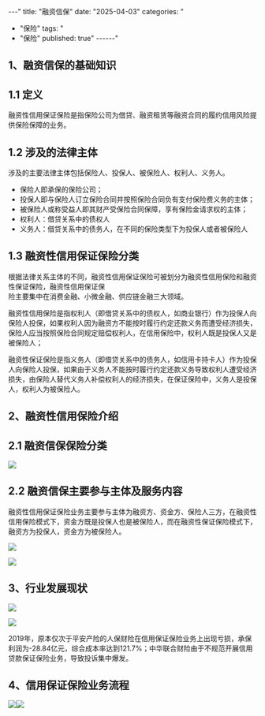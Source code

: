 
---"
title: "融资信保"
date: "2025-04-03"
categories: "
  - "保险"
tags: "
  - "保险"
published: true"
------"
## 1、融资信保的基础知识

## 1.1 定义

融资性信用保证保险是指保险公司为借贷、融资租赁等融资合同的履约信用风险提供保险保障的业务。

## 1.2 涉及的法律主体

涉及的主要法律主体包括保险人、投保人、被保险人、权利人、义务人。

- 保险人即承保的保险公司；
- 投保人即与保险人订立保险合同并按照保险合同负有支付保险费义务的主体；
- 被保险人或称受益人即其财产受保险合同保障，享有保险金请求权的主体；
- 权利人：借贷关系中的债权人
- 义务人：借贷关系中的债务人，在不同的保险类型下为投保人或者被保险人

## 1.3 融资性信用保证保险分类

根据法律关系主体的不同，融资性信用保证保险可被划分为融资性信用保险和融资性保证保险，融资性信用保证保  
险主要集中在消费金融、小微金融、供应链金融三大领域。

融资性信用保险是指权利人（即借贷关系中的债权人，如商业银行）作为投保人向保险人投保，如果权利人因为融资方不能按时履行约定还款义务而遭受经济损失，保险人应当按照保险合同规定赔偿权利人，在信用保险中，权利人既是投保人又是被保险人；

融资性保证保险是指义务人（即借贷关系中的债务人，如信用卡持卡人）作为投保人向保险人投保，如果由于义务人不能按时履行约定还款义务导致权利人遭受经济损失，由保险人替代义务人补偿权利人的经济损失，在保证保险中，义务人是投保人，权利人为被保险人。

## 2、融资性信用保险介绍

## 2.1 融资信保保险分类

![](https://cdn.nlark.com/yuque/0/2025/png/40701240/1736256151352-4be2fde3-07a1-477c-a199-99197c6eece2.png)

## 2.2 融资信保主要参与主体及服务内容

融资性信用保证保险业务主要参与主体为融资方、资金方、保险人三方，在融资性信用保险模式下，资金方既是投保人也是被保险人，而在融资性保证保险模式下， 融资方为投保人，资金方为被保险人。

![](https://cdn.nlark.com/yuque/0/2025/png/40701240/1736256224306-c772720d-387b-4f1f-8a32-3c4685ad97d4.png)

![](https://cdn.nlark.com/yuque/0/2025/png/40701240/1736256251675-befd2350-f7da-4290-8065-80a6f1e6606a.png)

## 3、行业发展现状

![](https://cdn.nlark.com/yuque/0/2025/png/40701240/1736256345928-6af79290-a161-415e-87d6-140aa8c456ad.png)

![](https://cdn.nlark.com/yuque/0/2025/png/40701240/1736256370252-be878384-f4af-4bb1-82f5-47e27a2ef88d.png)

2019年，原本仅次于平安产险的人保财险在信用保证保险业务上出现亏损，承保利润为-28.84亿元，综合成本率达到121.7%；中华联合财险由于不规范开展信用贷款保证保险业务，导致投诉集中爆发。

## 4、信用保证保险业务流程

![](https://cdn.nlark.com/yuque/0/2025/png/40701240/1736256414823-bb14510c-08e1-440f-bc35-50efdd5c2146.png)![](https://cdn.nlark.com/yuque/0/2025/png/40701240/1736256447890-bb16cbc2-a800-4a1d-8bc0-e50d04f9981e.png)


